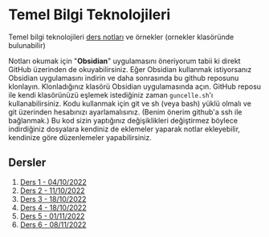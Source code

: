 # Temel Bilgi Teknolojileri
Temel bilgi teknolojileri [ders notları](#dersler) ve örnekler (ornekler klasöründe bulunabilir)

Notları okumak için "**Obsidian**" uygulamasını öneriyorum tabii ki direkt GitHub üzerinden de okuyabilirsiniz. Eğer Obsidian kullanmak istiyorsanız Obsidian uygulamasını indirin ve daha sonrasında bu github reposunu klonlayın. Klonladığınız klasörü Obsidian uygulamasında açın. GitHub reposu ile kendi klasörünüzü eşlemek istediğiniz zaman `guncelle.sh`'ı kullanabilirsiniz. Kodu kullanmak için git ve sh (veya bash) yüklü olmalı ve git üzerinden hesabınızı ayarlamalısınız. (Benim önerim github'a ssh ile bağlanmak.) Bu kod sizin yaptığınız değişiklikleri değiştirmez böylece indirdiğiniz dosyalara kendiniz de eklemeler yaparak notlar ekleyebilir, kendinize göre düzenlemeler yapabilirsiniz. 


## Dersler

1. [Ders 1 - 04/10/2022](ders1/TBTMatlab.md)
2. [Ders 2 - 11/10/2022](ders2/ders2.md)
3. [Ders 3 - 18/10/2022](ders3/ders3.md)
4. [Ders 4 - 18/10/2022](ders4/Ders4.md)
5. [Ders 5 - 01/11/2022](ders5/Ders5.md) 
6. [Ders 6 - 08/11/2022](ders6/Ders6.md) 


